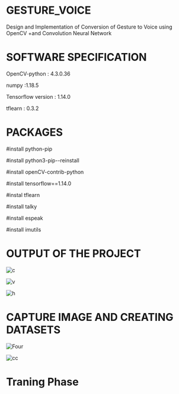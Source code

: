 # GESTURE_VOICE
Design and Implementation of Conversion of Gesture to Voice using OpenCV  +and Convolution Neural Network

# SOFTWARE SPECIFICATION

OpenCV-python  : 4.3.0.36

numpy  :1.18.5

Tensorflow version : 1.14.0

tflearn : 0.3.2


# PACKAGES

#install python-pip

#install python3-pip--reinstall

#install openCV-contrib-python

#install tensorflow==1.14.0

#instal tflearn

#install talky

#install espeak

#install imutils

# OUTPUT OF THE PROJECT
![c](https://user-images.githubusercontent.com/47920126/98439191-29402980-2116-11eb-865f-fd43f2bdea4a.PNG)

![v](https://user-images.githubusercontent.com/47920126/98439231-7d4b0e00-2116-11eb-9e70-be0e141c1cc3.PNG)

![h](https://user-images.githubusercontent.com/47920126/98439234-80de9500-2116-11eb-820d-a875cbe9f659.PNG)

 # CAPTURE IMAGE AND CREATING DATASETS
![Four](https://user-images.githubusercontent.com/47920126/98439239-83d98580-2116-11eb-9d7b-c6aee075cfcb.PNG)

![cc](https://user-images.githubusercontent.com/47920126/98439279-d87d0080-2116-11eb-87a0-17aa48e312a4.PNG)

 # Traning Phase







